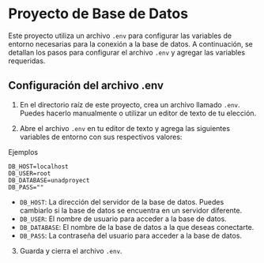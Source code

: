 # Proyecto de Base de Datos

Este proyecto utiliza un archivo `.env` para configurar las variables de entorno necesarias para la conexión a la base de datos. A continuación, se detallan los pasos para configurar el archivo `.env` y agregar las variables requeridas.

## Configuración del archivo .env

1. En el directorio raíz de este proyecto, crea un archivo llamado `.env`. Puedes hacerlo manualmente o utilizar un editor de texto de tu elección.

2. Abre el archivo `.env` en tu editor de texto y agrega las siguientes variables de entorno con sus respectivos valores:

Ejemplos

```
DB_HOST=localhost
DB_USER=root
DB_DATABASE=unadproyect
DB_PASS=""

```

- `DB_HOST`: La dirección del servidor de la base de datos. Puedes cambiarlo si la base de datos se encuentra en un servidor diferente.
- `DB_USER`: El nombre de usuario para acceder a la base de datos.
- `DB_DATABASE`: El nombre de la base de datos a la que deseas conectarte.
- `DB_PASS`: La contraseña del usuario para acceder a la base de datos.

3. Guarda y cierra el archivo `.env`.
